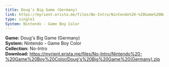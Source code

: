 ```yaml
---
title: Doug's Big Game (Germany)
link: https://myrient.erista.me/files/No-Intro/Nintendo%20-%20Game%20Boy%20Color/Doug's%20Big%20Game%20(Germany).zip
type: single1
System: Nintendo - Game Boy Color
---
```

<b>Game:</b> Doug's Big Game (Germany)<br>
<b>System:</b> Nintendo - Game Boy Color<br>
<b>Collection:</b> No-Intro<br>
<b>Download:</b> https://myrient.erista.me/files/No-Intro/Nintendo%20-%20Game%20Boy%20Color/Doug's%20Big%20Game%20(Germany).zip